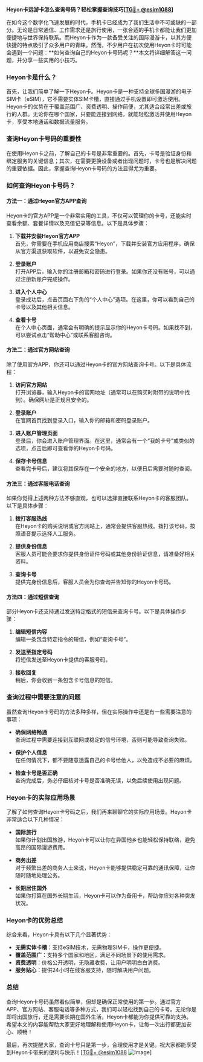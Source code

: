 **Heyon卡远游卡怎么查询号码？轻松掌握查询技巧[[TG💪+ @esim1088](https://t.me/s/esim1088)]**

在如今这个数字化飞速发展的时代，手机卡已经成为了我们生活中不可或缺的一部分。无论是日常通信、工作需求还是旅行使用，一张合适的手机卡都能让我们更加便捷地与世界保持联系。而Heyon卡作为一款备受关注的国际漫游卡，以其方便快捷的特点吸引了众多用户的青睐。然而，不少用户在初次使用Heyon卡时可能会遇到一个问题：**如何查询自己的Heyon卡号码呢？**本文将详细解答这一问题，并分享一些实用的小技巧。

### Heyon卡是什么？

首先，让我们简单了解一下Heyon卡。Heyon卡是一种支持全球多国漫游的电子SIM卡（eSIM），它不需要实体SIM卡槽，直接通过手机设置即可激活使用。Heyon卡的优势在于覆盖范围广、资费透明、操作简便，尤其适合经常出差或旅行的人群。无论你在哪个国家，只要能连接到网络，就能轻松激活并使用Heyon卡，享受本地通话和数据流量服务。

### 查询Heyon卡号码的重要性

在使用Heyon卡之前，了解自己的卡号是非常重要的。首先，卡号是验证身份和绑定服务的关键信息；其次，在需要更换设备或者出现问题时，卡号也是解决问题的重要依据。因此，掌握查询Heyon卡号码的方法显得尤为重要。

### 如何查询Heyon卡号码？

#### 方法一：通过Heyon官方APP查询

Heyon卡的官方APP是一个非常实用的工具，不仅可以管理你的卡号，还能实时查看余额、套餐详情以及充值记录等信息。以下是具体步骤：

1. **下载并安装Heyon官方APP**  
   首先，你需要在手机应用商店搜索“Heyon”，下载并安装官方应用程序。确保从官方渠道获取软件，以避免安全隐患。

2. **登录账户**  
   打开APP后，输入你的注册邮箱和密码进行登录。如果你还没有账号，可以通过注册新账户完成操作。

3. **进入个人中心**  
   登录成功后，点击页面右下角的“个人中心”选项。在这里，你可以看到自己的卡号以及其他相关信息。

4. **查看卡号**  
   在个人中心页面，通常会有明确的提示显示你的Heyon卡号码。如果找不到，可以尝试点击“帮助中心”或联系客服咨询。

#### 方法二：通过官方网站查询

除了使用官方APP，你还可以通过Heyon卡的官方网站查询卡号。以下是具体流程：

1. **访问官方网站**  
   打开浏览器，输入Heyon卡的官网地址（通常可以在购买时附带的说明中找到）。确保网址是正规且安全的。

2. **登录账户**  
   在官网首页找到登录入口，输入你的邮箱和密码登录账户。

3. **进入账户管理页面**  
   登录后，你会进入账户管理界面。在这里，通常会有一个“我的卡号”或类似的选项，点击后即可查看你的Heyon卡号码。

4. **保存卡号信息**  
   查看完卡号后，建议将其保存在一个安全的地方，以便日后需要时随时查阅。

#### 方法三：通过客服电话查询

如果你觉得上述两种方法不够直观，也可以选择直接联系Heyon卡的客服团队。以下是具体步骤：

1. **拨打客服热线**  
   在Heyon卡的购买说明或官方网站上，通常会提供客服热线。拨打该号码，按照语音提示选择人工服务。

2. **提供身份信息**  
   客服人员可能会要求你提供身份证件号码或其他身份验证信息，请准备好相关资料。

3. **查询卡号**  
   提供完身份信息后，客服人员会为你查询并告知你的Heyon卡号码。

#### 方法四：通过短信查询

部分Heyon卡还支持通过发送特定格式的短信来查询卡号。以下是具体操作步骤：

1. **编辑短信内容**  
   编辑一条包含特定指令的短信，例如“查询卡号”。

2. **发送至指定号码**  
   将短信发送至Heyon卡提供的客服号码。

3. **接收回复**  
   稍后，你会收到一条包含卡号信息的短信。

### 查询过程中需要注意的问题

虽然查询Heyon卡号码的方法多种多样，但在实际操作中还是有一些需要注意的事项：

- **确保网络畅通**  
  查询过程中需要连接到互联网或稳定的信号环境，否则可能导致查询失败。

- **保护个人信息**  
  在任何情况下，都不要随意透露自己的卡号给他人，以免造成不必要的麻烦。

- **检查卡号是否正确**  
  查询完成后，务必仔细核对卡号是否准确无误，以免后续使用出现问题。

### Heyon卡的实际应用场景

了解了如何查询Heyon卡号码之后，我们再来聊聊它的实际应用场景。Heyon卡非常适合以下几种情况：

- **国际旅行**  
  如果你计划出国旅游，Heyon卡可以让你在异国他乡也能轻松保持联络，避免高昂的国际漫游费用。

- **商务出差**  
  对于频繁出差的商务人士来说，Heyon卡能够提供稳定可靠的通讯保障，让你随时随地处理公务。

- **长期居住国外**  
  如果你打算在国外长期生活，Heyon卡可以作为备用卡，帮助你应对各种突发状况。

### Heyon卡的优势总结

综合来看，Heyon卡具有以下几个显著优势：

- **无需实体卡槽**：支持eSIM技术，无需物理SIM卡，操作更便捷。
- **覆盖范围广**：支持多个国家和地区，满足不同场景下的使用需求。
- **资费透明**：价格公开透明，无隐藏收费，让用户明明白白消费。
- **服务贴心**：提供24小时在线客服支持，随时解决用户问题。

### 总结

查询Heyon卡号码虽然看似简单，但却是确保正常使用的第一步。通过官方APP、官方网站、客服电话等多种方式，我们可以轻松找到自己的卡号。无论你是即将出国旅行，还是需要长期在国外生活，Heyon卡都能为你提供可靠的支持。希望本文的内容能帮助大家更好地理解和使用Heyon卡，让每一次出行都更加安心、顺畅！

最后，再次提醒大家，查询卡号只是第一步，合理使用才是关键。祝大家都能享受到Heyon卡带来的便利与快乐！[[TG💪+ @esim1088](https://t.me/s/esim1088) ![Image](https://i.postimg.cc/4NQfJmqS/Snipaste-2025-05-13-00-14-12.png)]
